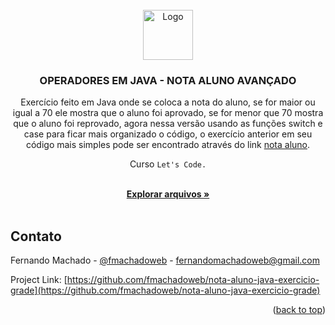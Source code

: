 <div id="top"></div>



<!-- PROJECT LOGO -->
<br />
<div align="center">
  <a href="#">
    <img src="https://github.com/othneildrew/Best-README-Template/raw/master/images/logo.png" alt="Logo" width="80" height="80">
  </a>

  <h3 align="center">OPERADORES EM JAVA - NOTA ALUNO AVANÇADO</h3>
  
  <p align="center">Exercício feito em Java onde se coloca a nota do aluno, se for maior ou igual a 70 ele mostra que o aluno foi aprovado, se for menor que 70 mostra que o aluno foi reprovado, agora nessa versão usando as funções switch e case para ficar mais organizado o código, o exercício anterior em seu código mais simples pode ser encontrado através do link <a href="https://github.com/fmachadoweb/nota-aluno-java-exercicio">nota aluno</a>. </p>
  
  <p align="center">Curso <code>Let's Code.</code> </p>

  <p align="center">
    <br />
    <a href="https://github.com/fmachadoweb/nota-aluno-java-exercicio-grade"><strong>Explorar arquivos »</strong></a>
    <br />
    <br />
  </p>
</div>


<!-- CONTACT -->
## Contato

Fernando Machado - [@fmachadoweb](https://twitter.com/fmachadoweb) - fernandomachadoweb@gmail.com

Project Link: [https://github.com/fmachadoweb/nota-aluno-java-exercicio-grade](https://github.com/fmachadoweb/nota-aluno-java-exercicio-grade)

<p align="right">(<a href="#top">back to top</a>)</p>

